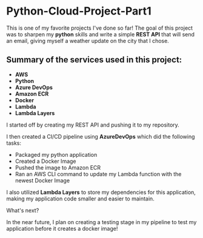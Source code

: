 # Python-Cloud-Project-Part1

This is one of my favorite projects I've done so far! The goal of this project was to sharpen my **python** skills and 
write a simple **REST API** that will send an email, giving myself a weather update on the city that I chose.

## Summary of the services used in this project:
- **AWS**
- **Python**
- **Azure DevOps**
- **Amazon ECR**
- **Docker**
- **Lambda**
- **Lambda Layers**

I started off by creating my REST API and pushing it to my repository.

I then created a CI/CD pipeline using **AzureDevOps** which did the following tasks:
- Packaged my python application
- Created a Docker Image
- Pushed the image to Amazon ECR
- Ran an AWS CLI command to update my Lambda function with the newest Docker Image

I also utilized **Lambda Layers** to store my dependencies for this application, making my application code smaller and easier to maintain.

What's next?

In the near future, I plan on creating a testing stage in my pipeline to test my application before it creates a docker image!
